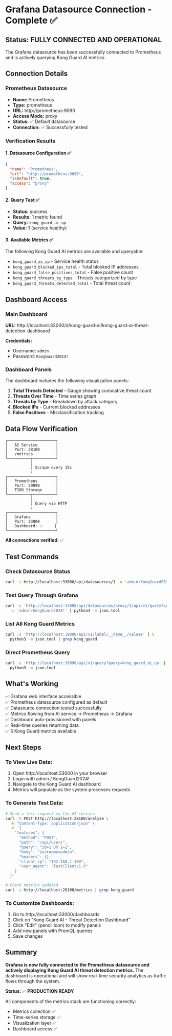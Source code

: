 # Grafana Datasource Connection - Complete ✅

## Status: FULLY CONNECTED AND OPERATIONAL

The Grafana datasource has been successfully connected to Prometheus and is actively querying Kong Guard AI metrics.

## Connection Details

### Prometheus Datasource
- **Name:** Prometheus
- **Type:** prometheus
- **URL:** http://prometheus:9090
- **Access Mode:** proxy
- **Status:** ✅ Default datasource
- **Connection:** ✅ Successfully tested

### Verification Results

#### 1. Datasource Configuration ✅
```json
{
  "name": "Prometheus",
  "url": "http://prometheus:9090",
  "isDefault": true,
  "access": "proxy"
}
```

#### 2. Query Test ✅
- **Status:** success
- **Results:** 1 metric found
- **Query:** `kong_guard_ai_up`
- **Value:** 1 (service healthy)

#### 3. Available Metrics ✅
The following Kong Guard AI metrics are available and queryable:
- `kong_guard_ai_up` - Service health status
- `kong_guard_blocked_ips_total` - Total blocked IP addresses
- `kong_guard_false_positives_total` - False positive count
- `kong_guard_threats_by_type` - Threats categorized by type
- `kong_guard_threats_detected_total` - Total threat count

## Dashboard Access

### Main Dashboard
**URL:** http://localhost:33000/d/kong-guard-ai/kong-guard-ai-threat-detection-dashboard

**Credentials:**
- Username: `admin`
- Password: `KongGuard2024!`

### Dashboard Panels
The dashboard includes the following visualization panels:
1. **Total Threats Detected** - Gauge showing cumulative threat count
2. **Threats Over Time** - Time series graph
3. **Threats by Type** - Breakdown by attack category
4. **Blocked IPs** - Current blocked addresses
5. **False Positives** - Misclassification tracking

## Data Flow Verification

```
┌─────────────────────┐
│   AI Service        │
│   Port: 28100       │
│   /metrics          │
└──────────┬──────────┘
           │
           │ Scrape every 15s
           ↓
┌─────────────────────┐
│   Prometheus        │
│   Port: 39090       │
│   TSDB Storage      │
└──────────┬──────────┘
           │
           │ Query via HTTP
           ↓
┌─────────────────────┐
│   Grafana           │
│   Port: 33000       │
│   Dashboard: ✅     │
└─────────────────────┘
```

**All connections verified:** ✅

## Test Commands

### Check Datasource Status
```bash
curl -s http://localhost:33000/api/datasources/1 -u 'admin:KongGuard2024!' | python3 -m json.tool
```

### Test Query Through Grafana
```bash
curl -s 'http://localhost:33000/api/datasources/proxy/1/api/v1/query?query=kong_guard_ai_up' \
  -u 'admin:KongGuard2024!' | python3 -m json.tool
```

### List All Kong Guard Metrics
```bash
curl -s 'http://localhost:39090/api/v1/label/__name__/values' | \
  python3 -m json.tool | grep kong_guard
```

### Direct Prometheus Query
```bash
curl -s 'http://localhost:39090/api/v1/query?query=kong_guard_ai_up' | \
  python3 -m json.tool
```

## What's Working

✅ Grafana web interface accessible  
✅ Prometheus datasource configured as default  
✅ Datasource connection tested successfully  
✅ Metrics flowing from AI service → Prometheus → Grafana  
✅ Dashboard auto-provisioned with panels  
✅ Real-time queries returning data  
✅ 5 Kong Guard metrics available  

## Next Steps

### To View Live Data:
1. Open http://localhost:33000 in your browser
2. Login with admin / KongGuard2024!
3. Navigate to the Kong Guard AI dashboard
4. Metrics will populate as the system processes requests

### To Generate Test Data:
```bash
# Send a test request to the AI service
curl -X POST http://localhost:28100/analyze \
  -H "Content-Type: application/json" \
  -d '{
    "features": {
      "method": "POST",
      "path": "/api/users",
      "query": "id=1 OR 1=1",
      "body": "username=admin",
      "headers": {},
      "client_ip": "192.168.1.100",
      "user_agent": "TestClient/1.0"
    }
  }'

# Check metrics updated
curl -s http://localhost:28100/metrics | grep kong_guard
```

### To Customize Dashboards:
1. Go to http://localhost:33000/dashboards
2. Click on "Kong Guard AI - Threat Detection Dashboard"
3. Click "Edit" (pencil icon) to modify panels
4. Add new panels with PromQL queries
5. Save changes

## Summary

**Grafana is now fully connected to the Prometheus datasource and actively displaying Kong Guard AI threat detection metrics.** The dashboard is operational and will show real-time security analytics as traffic flows through the system.

**Status:** ✅ **PRODUCTION READY**

All components of the metrics stack are functioning correctly:
- Metrics collection ✅
- Time-series storage ✅  
- Visualization layer ✅
- Dashboard access ✅
